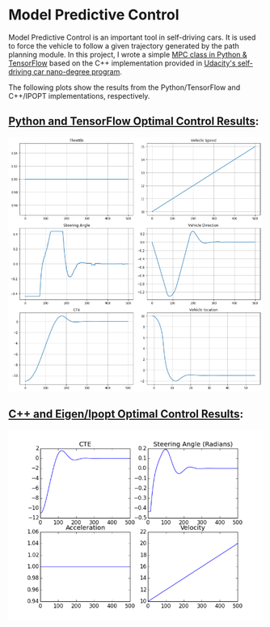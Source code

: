 # Model Predictive Control


Model Predictive Control is an important tool in self-driving cars. It is used to force the vehicle to follow a given trajectory generated by the path planning module. In this project, I wrote a simple [MPC class in Python & TensorFlow](./model_predictive_control_in_tensorflow.ipynb) based on the C++ implementation provided in [Udacity's self-driving car nano-degree program](./src/MPC.cpp).

The following plots show the results from the Python/TensorFlow and C++/IPOPT implementations, respectively.

## [Python and TensorFlow Optimal Control Results](./model_predictive_control_in_tensorflow.ipynb):
<p align="center"> <img src="./python_tf_results.png"> </p>


## [C++ and Eigen/Ipopt Optimal Control Results](./src/MPC.cpp):
<p align="center"> <img src="./cpp_ipopt_results.png"> </p>  
